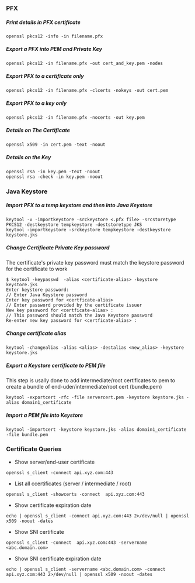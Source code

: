 ### PFX 

##### Print details in PFX certificate  
```
openssl pkcs12 -info -in filename.pfx
```

##### Export a PFX into PEM and Private Key
```
openssl pkcs12 -in filename.pfx -out cert_and_key.pem -nodes
```

##### Export PFX to a certificate only
```
openssl pkcs12 -in filename.pfx -clcerts -nokeys -out cert.pem
```

##### Export PFX to a key only
```
openssl pkcs12 -in filename.pfx -nocerts -out key.pem
```

##### Details on The Certificate
```
openssl x509 -in cert.pem -text -noout
```

##### Details on the Key
```
openssl rsa -in key.pem -text -noout
openssl rsa -check -in key.pem -noout
```

### Java Keystore

##### Import PFX to a temp keystore and then into Java Keystore
```
keytool -v -importkeystore -srckeystore <.pfx file> -srcstoretype PKCS12 -destkeystore tempkeystore -deststoretype JKS
keytool -importkeystore -srckeystore tempkeystore -destkeystore keystore.jks
```

##### Change Certificate Private Key password 
The certificate's private key password must match the keystore password for the certificate to work

```
$ keytool -keypasswd  -alias <certificate-alias> -keystore keystore.jks
Enter keystore password:                                              // Enter Java Keystore password
Enter key password for <certficate-alias>                             // Enter password provided by the certificate issuer
New key password for <certficate-alias> :                             // This password should match the Java Keystore password
Re-enter new key password for <certficate-alias> :
```

##### Change certificate alias
```
keytool -changealias -alias <alias> -destalias <new_alias> -keystore keystore.jks
```

##### Export a Keystore certificate to PEM file 
This step is usally done to add intermediate/root certificates to pem to create a bundle of end-uder/intermediate/root cert (bundle.pem)
```
keytool -exportcert -rfc -file servercert.pem -keystore keystore.jks -alias domain1_certificate
```

##### Import a PEM file into Keystore 
```
keytool -importcert -keystore keystore.jks -alias domain1_certificate -file bundle.pem
```

### Certificate Queries
- Show server/end-user certificate
```
openssl s_client -connect api.xyz.com:443
```

- List all ccertificates (server / intermediate / root) 
```
openssl s_client -showcerts -connect  api.xyz.com:443
```

- Show certificate expiration date
```
echo | openssl s_client -connect api.xyz.com:443 2>/dev/null | openssl x509 -noout -dates
```

- Show SNI certificate 
```
openssl s_client -connect  api.xyz.com:443 -servername <abc.domain.com>
```

- Show SNI certificate expiration date
```
echo | openssl s_client -servername <abc.domain.com> -connect api.xyz.com:443 2>/dev/null | openssl x509 -noout -dates
```
